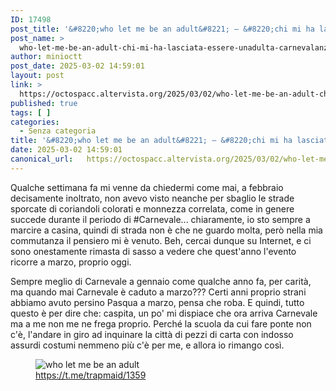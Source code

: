 ```yaml
---
ID: 17498
post_title: '&#8220;who let me be an adult&#8221; — &#8220;chi mi ha lasciata essere un&#8217;adulta&#8221; (carnevalanza zamn di nonfreganza)'
post_name: >
  who-let-me-be-an-adult-chi-mi-ha-lasciata-essere-unadulta-carnevalanza-zamn-di-nonfreganza
author: minioctt
post_date: 2025-03-02 14:59:01
layout: post
link: >
  https://octospacc.altervista.org/2025/03/02/who-let-me-be-an-adult-chi-mi-ha-lasciata-essere-unadulta-carnevalanza-zamn-di-nonfreganza/
published: true
tags: [ ]
categories:
  - Senza categoria
title: '&#8220;who let me be an adult&#8221; — &#8220;chi mi ha lasciata essere un&#8217;adulta&#8221; (carnevalanza zamn di nonfreganza)'
date: 2025-03-02 14:59:01
canonical_url:   https://octospacc.altervista.org/2025/03/02/who-let-me-be-an-adult-chi-mi-ha-lasciata-essere-unadulta-carnevalanza-zamn-di-nonfreganza/
---
```

<!-- wp:paragraph -->
<p>Qualche settimana fa mi venne da chiedermi come mai, a febbraio decisamente inoltrato, non avevo visto neanche per sbaglio le strade sporcate di coriandoli colorati e monnezza correlata, come in genere succede durante il periodo di #Carnevale... chiaramente, io sto sempre a marcire a casina, quindi di strada non è che ne guardo molta, però nella mia commutanza il pensiero mi è venuto. Beh, cercai dunque su Internet, e ci sono onestamente rimasta di sasso a vedere che quest'anno l'evento ricorre a marzo, proprio oggi.</p>
<!-- /wp:paragraph -->

<!-- wp:paragraph -->
<p>Sempre meglio di Carnevale a gennaio come qualche anno fa, per carità, ma quando mai Carnevale è caduto a marzo??? Certi anni proprio strani abbiamo avuto persino Pasqua a marzo, pensa che roba. E quindi, tutto questo è per dire che: caspita, un po' mi dispiace che ora arriva Carnevale ma a me non me ne frega proprio. Perché la scuola da cui fare ponte non c'è, l'andare in giro ad inquinare la città di pezzi di carta con indosso assurdi costumi nemmeno più c'è per me, e allora io rimango così.</p>
<!-- /wp:paragraph -->

<!-- wp:paragraph -->
<p></p>
<!-- /wp:paragraph -->

<!-- wp:image {"id":17499,"sizeSlug":"full","linkDestination":"none"} -->
<figure class="wp-block-image size-full"><img src="{{site.cdnurl}}/assets/uploads/2025/03/image-7.png" alt="who let me be
an adult" class="wp-image-17499"/><figcaption class="wp-element-caption"><a href="https://t.me/trapmaid/1359">https://t.me/trapmaid/1359</a></figcaption></figure>
<!-- /wp:image -->